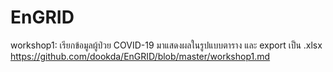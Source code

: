 # EnGRID
workshop1: เรียกข้อมูลผู้ป่วย COVID-19 มาแสดงผลในรูปแบบตาราง และ export เป็น .xlsx 
https://github.com/dookda/EnGRID/blob/master/workshop1.md


